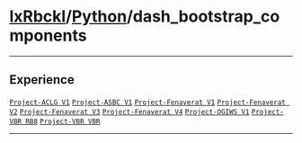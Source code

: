 # [lxRbckl](https://github.com/lxRbckl/lxRbckl/tree/main)/[Python](https://github.com/lxRbckl/lxRbckl/tree/main/Python)/dash_bootstrap_components

---



## Experience


[`Project-ACLG V1`](https://github.com/lxRbckl/Project-ACLG/blob/V1/README.md) [`Project-ASBC V1`](https://github.com/lxRbckl/Project-ASBC/blob/V1/README.md) [`Project-Fenaverat V1`](https://github.com/lxRbckl/Project-Fenaverat/blob/V1/README.md) [`Project-Fenaverat V2`](https://github.com/lxRbckl/Project-Fenaverat/blob/V2/README.md) [`Project-Fenaverat V3`](https://github.com/lxRbckl/Project-Fenaverat/blob/V3/README.md) [`Project-Fenaverat V4`](https://github.com/lxRbckl/Project-Fenaverat/blob/V4/README.md) [`Project-OGIWS V1`](https://github.com/lxRbckl/Project-OGIWS/blob/V1/README.md) [`Project-VBR RB8`](https://github.com/lxRbckl/Project-VBR/blob/RB8/README.md) [`Project-VBR VBR`](https://github.com/lxRbckl/Project-VBR/blob/VBR/README.md)




---